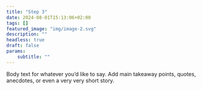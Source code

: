 ```yaml
---
title: "Step 3"
date: 2024-08-01T15:13:06+02:00
tags: []
featured_image: "img/image-2.svg"
description: ""
headless: true
draft: false
params:
    subtitle: ""
---
```


Body text for whatever you’d like to say. Add main takeaway points, quotes, anecdotes, or even a very very short story. 